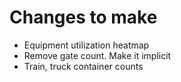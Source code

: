 # Changes to make
- Equipment utilization heatmap
- Remove gate count. Make it implicit
- Train, truck container counts